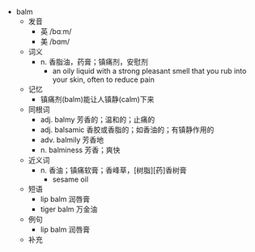 - balm
  - 发音
    - 英 /bɑːm/
    - 美 /bɑm/
  - 词义
    - n. 香脂油，药膏；镇痛剂，安慰剂
      - an oily liquid with a strong pleasant smell that you rub into your skin, often to reduce pain
  - 记忆
    - 镇痛剂(balm)能让人镇静(calm)下来
  - 同根词
    - adj. balmy 芳香的；温和的；止痛的
    - adj. balsamic 香胶或香脂的；如香油的；有镇静作用的
    - adv. balmily 芳香地
    - n. balminess 芳香；爽快
  - 近义词
    - n. 香油；镇痛软膏；香峰草，[树脂][药]香树膏
      - sesame oil
  - 短语
    - lip balm 润唇膏
    - tiger balm 万金油
  - 例句
    - lip balm 润唇膏
  - 补充